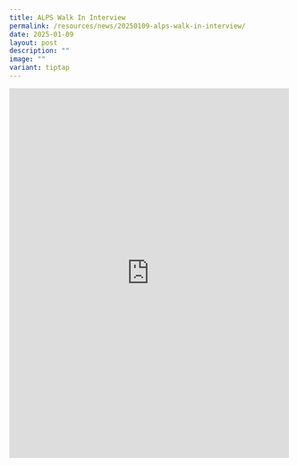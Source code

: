```yaml
---
title: ALPS Walk In Interview
permalink: /resources/news/20250109-alps-walk-in-interview/
date: 2025-01-09
layout: post
description: ""
image: ""
variant: tiptap
---
```

<div class="iframe-wrapper">
<iframe style="border:none;overflow:hidden" height="660" width="500" allowfullscreen="true" frameborder="0" src="https://www.facebook.com/plugins/post.php?href=https%3A%2F%2Fwww.facebook.com%2Falpshealthcaresupplychain%2Fposts%2Fpfbid0GxwcAh5mibGKCB3rmt11MAg6w96ufhHMAtKu4Hrgf81R4NVkG5sb9e6xUaPk8VFfl&amp;show_text=true&amp;width=500"></iframe>
</div>
<p></p>